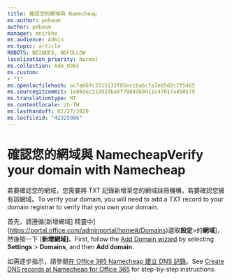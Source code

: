 ```yaml
---
title: 確認您的網域與 Namecheap
ms.author: pebaum
author: pebaum
manager: mnirkhe
ms.audience: Admin
ms.topic: article
ROBOTS: NOINDEX, NOFOLLOW
localization_priority: Normal
ms.collection: Adm_O365
ms.custom:
- "1"
ms.openlocfilehash: ac7a66fc3315132f85eccba6cfa7eb5d2c7f5465
ms.sourcegitcommit: 1e86dec31d92dba0f7804db9d11c47017a450579
ms.translationtype: MT
ms.contentlocale: zh-TW
ms.lasthandoff: 02/27/2020
ms.locfileid: "42325986"
---
```

# <a name="verify-your-domain-with-namecheap"></a><span data-ttu-id="b25f9-102">確認您的網域與 Namecheap</span><span class="sxs-lookup"><span data-stu-id="b25f9-102">Verify your domain with Namecheap</span></span>

<span data-ttu-id="b25f9-103">若要確認您的網域，您需要將 TXT 記錄新增至您的網域註冊機構，若要確認您擁有該網域。</span><span class="sxs-lookup"><span data-stu-id="b25f9-103">To verify your domain, you will need to add a TXT record to your domain registrar to verify that you own your domain.</span></span> 

<span data-ttu-id="b25f9-104">首先，請遵循[新增網域] 精靈中](https://portal.office.com/adminportal/home#/Domains)選取**設定**\>的**網域**]，然後按一下 [**新增網域]**。</span><span class="sxs-lookup"><span data-stu-id="b25f9-104">First, follow the [Add Domain wizard](https://portal.office.com/adminportal/home#/Domains) by selecting **Settings** \> **Domains**, and then **Add domain**.</span></span>
  
<span data-ttu-id="b25f9-105">如需逐步指示，請參閱[在 Office 365 Namecheap 建立 DNS 記錄](https://docs.microsoft.com/microsoft-365/admin/dns/create-dns-records-at-namecheap)。</span><span class="sxs-lookup"><span data-stu-id="b25f9-105">See [Create DNS records at Namecheap for Office 365](https://docs.microsoft.com/microsoft-365/admin/dns/create-dns-records-at-namecheap) for step-by-step instructions.</span></span>